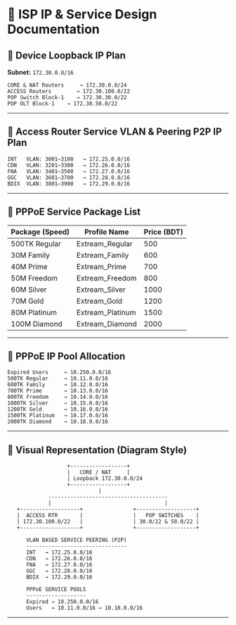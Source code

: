 # 📘 ISP IP & Service Design Documentation

## 🔹 Device Loopback IP Plan

**Subnet:** `172.30.0.0/16`

```text
CORE & NAT Routers     → 172.30.0.0/24
ACCESS Routers        → 172.30.100.0/22
POP Switch Block-1    → 172.30.30.0/22
POP OLT Block-1    → 172.30.50.0/22
```

---

## 🔹 Access Router Service VLAN & Peering P2P IP Plan

```text
INT   VLAN: 3001–3100   → 172.25.0.0/16
CDN   VLAN: 3201–3300   → 172.26.0.0/16
FNA   VLAN: 3401–3500   → 172.27.0.0/16
GGC   VLAN: 3601–3700   → 172.28.0.0/16
BDIX  VLAN: 3801–3900   → 172.29.0.0/16
```

---

## 🔹 PPPoE Service Package List

| Package (Speed) | Profile Name      | Price (BDT) |
| --------------- | ----------------- | ----------- |
| 500TK Regular   | Extream\_Regular  | 500         |
| 30M Family      | Extream\_Family   | 600         |
| 40M Prime       | Extream\_Prime    | 700         |
| 50M Freedom     | Extream\_Freedom  | 800         |
| 60M Silver      | Extream\_Silver   | 1000        |
| 70M Gold        | Extream\_Gold     | 1200        |
| 80M Platinum    | Extream\_Platinum | 1500        |
| 100M Diamond    | Extream\_Diamond  | 2000        |

---

## 🔹 PPPoE IP Pool Allocation

```text
Expired Users     → 10.250.0.0/16
500TK Regular     → 10.11.0.0/16
600TK Family      → 10.12.0.0/16
700TK Prime       → 10.13.0.0/16
800TK Freedom     → 10.14.0.0/16
1000TK Silver     → 10.15.0.0/16
1200TK Gold       → 10.16.0.0/16
1500TK Platinum   → 10.17.0.0/16
2000TK Diamond    → 10.18.0.0/16
```

---

## 🔹 Visual Representation (Diagram Style)

```text
                   +------------------+
                   |   CORE / NAT     |
                   | Loopback 172.30.0.0/24
                   +------------------+
                             |
             --------------------------------------
             |                                    |
   +-------------------+                +-------------------+
   |  ACCESS RTR       |                |   POP SWITCHES    |
   | 172.30.100.0/22   |                | 30.0/22 & 50.0/22 |
   +-------------------+                +-------------------+

      VLAN BASED SERVICE PEERING (P2P)
      --------------------------------
      INT   → 172.25.0.0/16
      CDN   → 172.26.0.0/16
      FNA   → 172.27.0.0/16
      GGC   → 172.28.0.0/16
      BDIX  → 172.29.0.0/16

      PPPoE SERVICE POOLS
      -------------------
      Expired → 10.250.0.0/16
      Users   → 10.11.0.0/16 → 10.18.0.0/16
```

---

